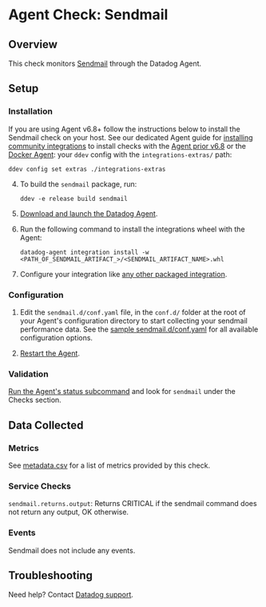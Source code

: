 # Agent Check: Sendmail

## Overview

This check monitors [Sendmail][1] through the Datadog Agent.

## Setup

### Installation

If you are using Agent v6.8+ follow the instructions below to install the Sendmail check on your host. See our dedicated Agent guide for [installing community integrations][2] to install checks with the [Agent prior v6.8][3] or the [Docker Agent][4]: your `ddev` config with the `integrations-extras/` path:

   ```shell
   ddev config set extras ./integrations-extras
   ```

4. To build the `sendmail` package, run:

   ```shell
   ddev -e release build sendmail
   ```

1. [Download and launch the Datadog Agent][6].
2. Run the following command to install the integrations wheel with the Agent:

   ```shell
   datadog-agent integration install -w <PATH_OF_SENDMAIL_ARTIFACT_>/<SENDMAIL_ARTIFACT_NAME>.whl
   ```

3. Configure your integration like [any other packaged integration][7].

### Configuration

1. Edit the `sendmail.d/conf.yaml` file, in the `conf.d/` folder at the root of your Agent's configuration directory to start collecting your sendmail performance data. See the [sample sendmail.d/conf.yaml][8] for all available configuration options.

2. [Restart the Agent][9].

### Validation

[Run the Agent's status subcommand][10] and look for `sendmail` under the Checks section.

## Data Collected

### Metrics

See [metadata.csv][11] for a list of metrics provided by this check.

### Service Checks

`sendmail.returns.output`: Returns CRITICAL if the sendmail command does not return any output, OK otherwise.

### Events

Sendmail does not include any events.

## Troubleshooting

Need help? Contact [Datadog support][12].

[1]: https://www.proofpoint.com/us/open-source-email-solution
[2]: https://docs.datadoghq.com/agent/guide/community-integrations-installation-with-docker-agent/
[3]: https://docs.datadoghq.com/agent/guide/community-integrations-installation-with-docker-agent/?tab=agentpriorto68
[4]: https://docs.datadoghq.com/agent/guide/community-integrations-installation-with-docker-agent/?tab=docker
[5]: https://docs.datadoghq.com/developers/integrations/new_check_howto/#developer-toolkit
[6]: https://app.datadoghq.com/account/settings#agent
[7]: https://docs.datadoghq.com/getting_started/integrations/
[8]: https://github.com/DataDog/integrations-extras/blob/master/sendmail/datadog_checks/sendmail/data/conf.yaml.example
[9]: https://docs.datadoghq.com/agent/guide/agent-commands/#start-stop-and-restart-the-agent
[10]: https://docs.datadoghq.com/agent/guide/agent-commands/#agent-status-and-information
[11]: https://github.com/DataDog/integrations-extras/blob/master/sendmail/metadata.csv
[12]: https://docs.datadoghq.com/help/
